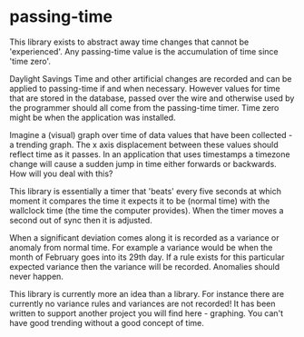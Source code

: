 # passing-time

This library exists to abstract away time changes that cannot be 'experienced'. Any passing-time value is the accumulation of time since 'time zero'.

Daylight Savings Time and other artificial changes are recorded and can be applied to passing-time if and when necessary. However values for time that are stored in the database, passed over the wire and otherwise used by the programmer should all come from the passing-time timer. Time zero might be when the application was installed. 

Imagine a (visual) graph over time of data values that have been collected - a trending graph. The x axis displacement between these values should reflect time as it passes. In an application that uses timestamps a timezone change will cause a sudden jump in time either forwards or backwards. How will you deal with this?

This library is essentially a timer that 'beats' every five seconds at which moment it compares the time it expects it to be (normal time) with the wallclock time (the time the computer provides). When the timer moves a second out of sync then it is adjusted.

When a significant deviation comes along it is recorded as a variance or anomaly from normal time. For example a variance would be when the month of February goes into its 29th day. If a rule exists for this particular expected variance then the variance will be recorded. Anomalies should never happen. 

This library is currently more an idea than a library. For instance there are currently no variance rules and variances are not recorded! It has been written to support another project you will find here - graphing. You can't have good trending without a good concept of time.

